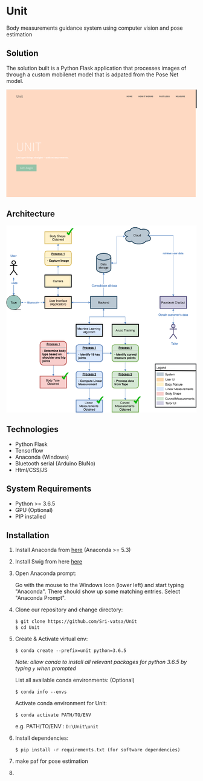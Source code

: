 # Unit
Body measurements guidance system using computer vision and pose estimation

## Solution

The solution built is a Python Flask application that processes images of through a custom mobilenet model that is adpated from the Pose Net model. 

![Application Image](./static/images/app_cover_page.png "Launch page of application")

## Architecture

![Architecture Diagram](./static/images/unit_architecture.png "Architecture Diagram")

## Technologies

- Python Flask
- Tensorflow
- Anaconda (Windows)
- Bluetooth serial (Arduino BluNo)
- Html/CSS/JS

## System Requirements
- Python >= 3.6.5
- GPU (Optional)
- PIP installed

## Installation 

 1. Install Anaconda from [here](https://www.anaconda.com/download/)
    (Anaconda >= 5.3)
 2. Install Swig from here [here](http://www.swig.org/download.html)
 3. Open Anaconda prompt:
    
    Go with the mouse to the Windows Icon (lower left) and start typing "Anaconda". There should show up some matching entries. Select "Anaconda Prompt".

 4. Clone our repository and change directory:
    ```
    $ git clone https://github.com/Sri-vatsa/Unit
    $ cd Unit
    ```    
 5. Create & Activate virtual env:
    ```
    $ conda create --prefix=unit python=3.6.5
    ```
    _Note: allow conda to install all relevant packages for python 3.6.5 by typing `y` when prompted_

    List all available conda environments: (Optional)
    ```
    $ conda info --envs
    ```

    Activate conda environment for Unit:
    ```
    $ conda activate PATH/TO/ENV
    ```
    e.g. PATH/TO/ENV : `D:\Unit\unit`

 6. Install dependencies:
    ```
    $ pip install -r requirements.txt (for software dependencies)
    ```
 7. make paf for pose estimation
 8. 
